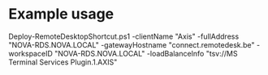 # Example usage
Deploy-RemoteDesktopShortcut.ps1 -clientName "Axis" -fullAddress "NOVA-RDS.NOVA.LOCAL" -gatewayHostname "connect.remotedesk.be" -workspaceID "NOVA-RDS.NOVA.LOCAL" -loadBalanceInfo "tsv://MS Terminal Services Plugin.1.AXIS"
